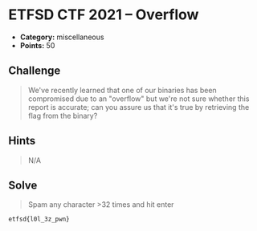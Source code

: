 # ETFSD CTF 2021 – Overflow

- **Category:** miscellaneous
- **Points:** 50

## Challenge

> We've recently learned that one of our binaries has been compromised due to an "overflow" but we're not sure whether this report is accurate; can you assure us that it's true by retrieving the flag from the binary?

## Hints

> N/A

## Solve

> Spam any character >32 times and hit enter

```
etfsd{l0l_3z_pwn}
```
